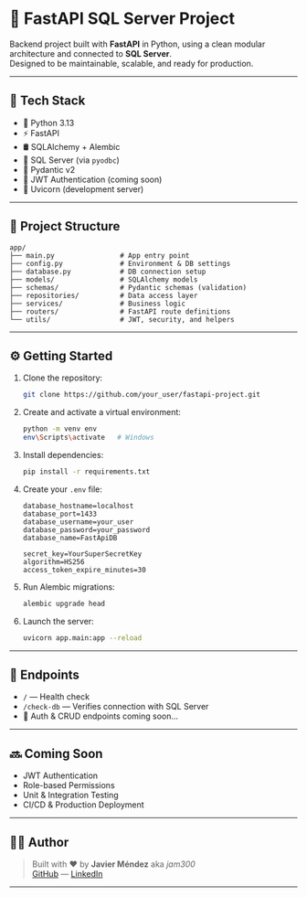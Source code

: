 # 🚀 FastAPI SQL Server Project

Backend project built with **FastAPI** in Python, using a clean modular architecture and connected to **SQL Server**.  
Designed to be maintainable, scalable, and ready for production.

---

## 🧱 Tech Stack

- 🐍 Python 3.13
- ⚡ FastAPI
- 🛢️ SQLAlchemy + Alembic
- 🧮 SQL Server (via `pyodbc`)
- 🔐 Pydantic v2
- 🔄 JWT Authentication (coming soon)
- 🧪 Uvicorn (development server)

---

## 📁 Project Structure

```
app/
├── main.py                # App entry point
├── config.py              # Environment & DB settings
├── database.py            # DB connection setup
├── models/                # SQLAlchemy models
├── schemas/               # Pydantic schemas (validation)
├── repositories/          # Data access layer
├── services/              # Business logic
├── routers/               # FastAPI route definitions
└── utils/                 # JWT, security, and helpers
```

---

## ⚙️ Getting Started

1. Clone the repository:
   ```bash
   git clone https://github.com/your_user/fastapi-project.git
   ```

2. Create and activate a virtual environment:
   ```bash
   python -m venv env
   env\Scripts\activate   # Windows
   ```

3. Install dependencies:
   ```bash
   pip install -r requirements.txt
   ```

4. Create your `.env` file:
   ```env
   database_hostname=localhost
   database_port=1433
   database_username=your_user
   database_password=your_password
   database_name=FastApiDB

   secret_key=YourSuperSecretKey
   algorithm=HS256
   access_token_expire_minutes=30
   ```

5. Run Alembic migrations:
   ```bash
   alembic upgrade head
   ```

6. Launch the server:
   ```bash
   uvicorn app.main:app --reload
   ```

---

## 📡 Endpoints

- `/` — Health check  
- `/check-db` — Verifies connection with SQL Server  
- 🔐 Auth & CRUD endpoints coming soon...

---

## 🔜 Coming Soon

- JWT Authentication
- Role-based Permissions
- Unit & Integration Testing
- CI/CD & Production Deployment

---

## 👨‍💻 Author

> Built with ❤️ by **Javier Méndez** aka _jam300_  
> [GitHub](https://github.com/jam300) — [LinkedIn](https://www.linkedin.com/in/javieradanmendezmendez/)

---
